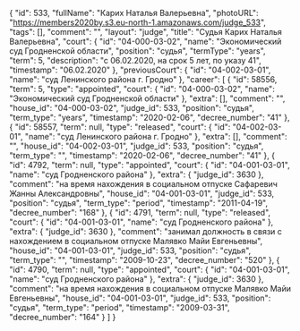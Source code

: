 {
    "id": 533,
    "fullName": "Карих Наталья Валерьевна",
    "photoURL": "https://members2020by.s3.eu-north-1.amazonaws.com/judge_533",
    "tags": [],
    "comment": "",
    "layout": "judge",
    "title": "Судья Карих Наталья Валерьевна",
    "court": {
        "id": "04-000-03-02",
        "name": "Экономический суд Гродненской области",
        "position": "судья",
        "termType": "years",
        "term": 5,
        "description": "c 06.02.2020, на срок 5 лет, по указу 41",
        "timestamp": "06.02.2020"
    },
    "previousCourt": {
        "id": "04-002-03-01",
        "name": "суд Ленинского района г. Гродно"
    },
    "career": [
        {
            "id": 58556,
            "term": 5,
            "type": "appointed",
            "court": {
                "id": "04-000-03-02",
                "name": "Экономический суд Гродненской области"
            },
            "extra": [],
            "comment": "",
            "house_id": "04-000-03-02",
            "judge_id": 533,
            "position": "судья",
            "term_type": "years",
            "timestamp": "2020-02-06",
            "decree_number": "41"
        },
        {
            "id": 58557,
            "term": null,
            "type": "released",
            "court": {
                "id": "04-002-03-01",
                "name": "суд Ленинского района г. Гродно"
            },
            "extra": [],
            "comment": "",
            "house_id": "04-002-03-01",
            "judge_id": 533,
            "position": "судья",
            "term_type": "",
            "timestamp": "2020-02-06",
            "decree_number": "41"
        },
        {
            "id": 4792,
            "term": null,
            "type": "appointed",
            "court": {
                "id": "04-001-03-01",
                "name": "суд Гродненского района"
            },
            "extra": {
                "judge_id": 3630
            },
            "comment": "на время нахождения в социальном отпуске Сафаревич Жанны Александровны",
            "house_id": "04-001-03-01",
            "judge_id": 533,
            "position": "судья",
            "term_type": "period",
            "timestamp": "2011-04-19",
            "decree_number": "168"
        },
        {
            "id": 4791,
            "term": null,
            "type": "released",
            "court": {
                "id": "04-001-03-01",
                "name": "суд Гродненского района"
            },
            "extra": {
                "judge_id": 3630
            },
            "comment": "занимал должность в связи с нахождением в социальном отпуске Малявко Майи Евгеньевны",
            "house_id": "04-001-03-01",
            "judge_id": 533,
            "position": "судья",
            "term_type": "",
            "timestamp": "2009-10-23",
            "decree_number": "520"
        },
        {
            "id": 4790,
            "term": null,
            "type": "appointed",
            "court": {
                "id": "04-001-03-01",
                "name": "суд Гродненского района"
            },
            "extra": {
                "judge_id": 3630
            },
            "comment": "на время нахождения в социальном отпуске Малявко Майи Евгеньевны",
            "house_id": "04-001-03-01",
            "judge_id": 533,
            "position": "судья",
            "term_type": "period",
            "timestamp": "2009-03-31",
            "decree_number": "164"
        }
    ]
}